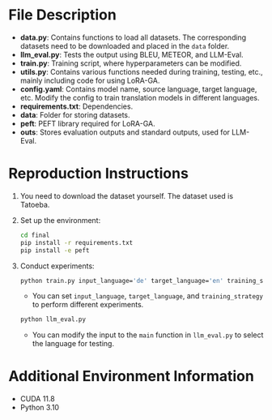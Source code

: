 # File Description

- **data.py**: Contains functions to load all datasets. The corresponding datasets need to be downloaded and placed in the `data` folder.
- **llm_eval.py**: Tests the output using BLEU, METEOR, and LLM-Eval.
- **train.py**: Training script, where hyperparameters can be modified.
- **utils.py**: Contains various functions needed during training, testing, etc., mainly including code for using LoRA-GA.
- **config.yaml**: Contains model name, source language, target language, etc. Modify the config to train translation models in different languages.
- **requirements.txt**: Dependencies.
- **data**: Folder for storing datasets.
- **peft**: PEFT library required for LoRA-GA.
- **outs**: Stores evaluation outputs and standard outputs, used for LLM-Eval.

# Reproduction Instructions

1. You need to download the dataset yourself. The dataset used is Tatoeba.
2. Set up the environment:
    ```bash
    cd final
    pip install -r requirements.txt
    pip install -e peft
    ```
3. Conduct experiments:
    ```bash
    python train.py input_language='de' target_language='en' training_strategy='loraga'
    ```
    - You can set `input_language`, `target_language`, and `training_strategy` to perform different experiments.

    ```bash
    python llm_eval.py
    ```
    - You can modify the input to the `main` function in `llm_eval.py` to select the language for testing.

# Additional Environment Information

- CUDA 11.8
- Python 3.10
